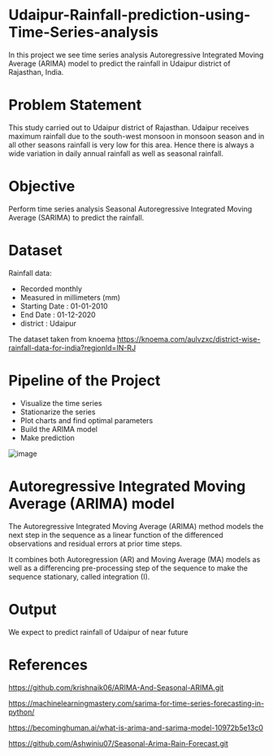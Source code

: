 # Udaipur-Rainfall-prediction-using-Time-Series-analysis
In this project we see time series analysis Autoregressive Integrated Moving Average (ARIMA) model to predict the rainfall in Udaipur district of Rajasthan, India.

# Problem Statement
This study carried out to Udaipur district of Rajasthan. Udaipur receives maximum rainfall due to the south-west monsoon in monsoon season and in all other seasons rainfall is very low for this area. Hence there is always a wide variation in daily annual rainfall as well as seasonal rainfall.

# Objective
Perform time series analysis Seasonal Autoregressive Integrated Moving Average (SARIMA) to predict the rainfall.

# Dataset
Rainfall data:
* Recorded monthly
* Measured in millimeters (mm)
* Starting Date : 01-01-2010
* End Date : 01-12-2020
* district : Udaipur

The dataset taken from knoema https://knoema.com/aulvzxc/district-wise-rainfall-data-for-india?regionId=IN-RJ

# Pipeline of the Project
* Visualize the time series
* Stationarize the series
* Plot charts and find optimal parameters
* Build the ARIMA model
* Make prediction

![image](https://user-images.githubusercontent.com/52816788/135426671-55309e40-3394-447d-bb8f-9be43e80d977.png)



# Autoregressive Integrated Moving Average (ARIMA) model

The Autoregressive Integrated Moving Average (ARIMA) method models the next step in the sequence as a linear function of the differenced observations and residual errors at prior time steps.

It combines both Autoregression (AR) and Moving Average (MA) models as well as a differencing pre-processing step of the sequence to make the sequence stationary, called integration (I).

# Output

We expect to predict rainfall of Udaipur of near future

# References

https://github.com/krishnaik06/ARIMA-And-Seasonal-ARIMA.git

https://machinelearningmastery.com/sarima-for-time-series-forecasting-in-python/

https://becominghuman.ai/what-is-arima-and-sarima-model-10972b5e13c0

https://github.com/Ashwiniu07/Seasonal-Arima-Rain-Forecast.git




